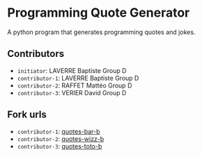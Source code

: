 # Programming Quote Generator

A python program that generates programming quotes and jokes.

## Contributors
- `initiator`: LAVERRE Baptiste Group D
- `contributor-1`: LAVERRE Baptiste Group D
- `contributor-2`: RAFFET Mattéo Group D
- `contributor-3`: VERIER David Group D

## Fork urls
- `contributor-1`: [quotes-bar-b](url-1)
- `contributor-2`: [quotes-wizz-b](url-2)
- `contributor-3`: [quotes-toto-b](url-3)
